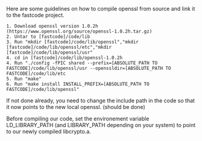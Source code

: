 Here are some guidelines on how to compile openssl from source and link it to the fastcode project.

	1. Download openssl version 1.0.2h (https://www.openssl.org/source/openssl-1.0.2h.tar.gz)
	2. Untar to [fastcode]/code/lib
	3. Run "mkdir [fastcode]/code/lib/openssl","mkdir [fastcode]/code/lib/openssl/etc","mkdir [fastcode]/code/lib/openssl/usr"
	4. cd in [fastcode]/code/lib/openssl-1.0.2h
	4. Run "./config -fPIC shared --prefix=[ABSOLUTE_PATH TO FASTCODE]/code/lib/openssl/usr --openssldir=[ABSOLUTE_PATH TO FASTCODE]/code/lib/etc
	5. Run "make"
	6. Run "make install INSTALL_PREFIX=[ABSOLUTE_PATH TO FASTCODE]/code/lib/openssl"

If not done already, you need to change the include path in the code so that it now points to the new local openssl. (should be done)

Before compiling our code, set the environement variable LD_LIBRARY_PATH (and LIBRARY_PATH depending on your system) to point to our newly compiled libcrypto.a.




